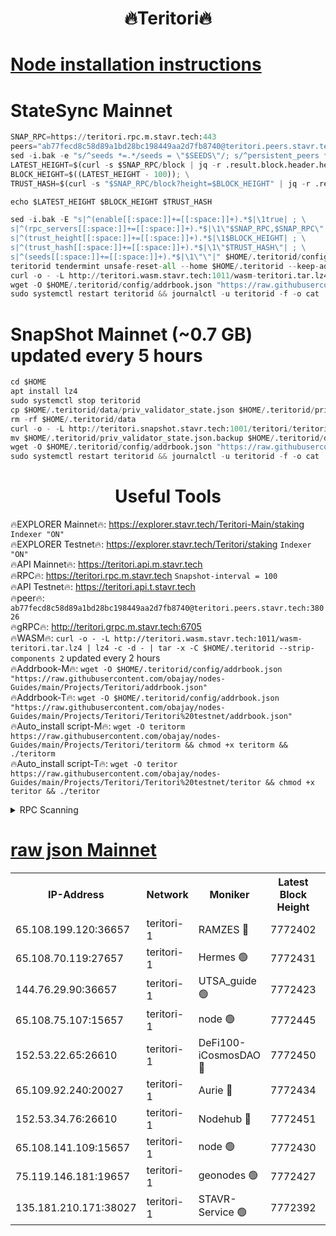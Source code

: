 <h1 align="center"> 🔥Teritori🔥</h1>


[Node installation instructions](https://github.com/obajay/nodes-Guides/tree/main/Projects/Teritori)
=

# StateSync Mainnet
```python
SNAP_RPC=https://teritori.rpc.m.stavr.tech:443
peers="ab77fecd8c58d89a1bd28bc198449aa2d7fb8740@teritori.peers.stavr.tech:38026"
sed -i.bak -e "s/^seeds *=.*/seeds = \"$SEEDS\"/; s/^persistent_peers *=.*/persistent_peers = \"$PEERS\"/" $HOME/.teritorid/config/config.toml
LATEST_HEIGHT=$(curl -s $SNAP_RPC/block | jq -r .result.block.header.height); \
BLOCK_HEIGHT=$((LATEST_HEIGHT - 100)); \
TRUST_HASH=$(curl -s "$SNAP_RPC/block?height=$BLOCK_HEIGHT" | jq -r .result.block_id.hash)

echo $LATEST_HEIGHT $BLOCK_HEIGHT $TRUST_HASH

sed -i.bak -E "s|^(enable[[:space:]]+=[[:space:]]+).*$|\1true| ; \
s|^(rpc_servers[[:space:]]+=[[:space:]]+).*$|\1\"$SNAP_RPC,$SNAP_RPC\"| ; \
s|^(trust_height[[:space:]]+=[[:space:]]+).*$|\1$BLOCK_HEIGHT| ; \
s|^(trust_hash[[:space:]]+=[[:space:]]+).*$|\1\"$TRUST_HASH\"| ; \
s|^(seeds[[:space:]]+=[[:space:]]+).*$|\1\"\"|" $HOME/.teritorid/config/config.toml
teritorid tendermint unsafe-reset-all --home $HOME/.teritorid --keep-addr-book
curl -o - -L http://teritori.wasm.stavr.tech:1011/wasm-teritori.tar.lz4 | lz4 -c -d - | tar -x -C $HOME/.teritorid --strip-components 2
wget -O $HOME/.teritorid/config/addrbook.json "https://raw.githubusercontent.com/obajay/nodes-Guides/main/Projects/Teritori/addrbook.json"
sudo systemctl restart teritorid && journalctl -u teritorid -f -o cat
```

# SnapShot Mainnet (~0.7 GB) updated every 5 hours
```python
cd $HOME
apt install lz4
sudo systemctl stop teritorid
cp $HOME/.teritorid/data/priv_validator_state.json $HOME/.teritorid/priv_validator_state.json.backup
rm -rf $HOME/.teritorid/data
curl -o - -L http://teritori.snapshot.stavr.tech:1001/teritori/teritori-snap.tar.lz4 | lz4 -c -d - | tar -x -C $HOME/.teritorid --strip-components 2
mv $HOME/.teritorid/priv_validator_state.json.backup $HOME/.teritorid/data/priv_validator_state.json
wget -O $HOME/.teritorid/config/addrbook.json "https://raw.githubusercontent.com/obajay/nodes-Guides/main/Projects/Teritori/addrbook.json"
sudo systemctl restart teritorid && journalctl -u teritorid -f -o cat
```
 <h1 align="center"> Useful Tools</h1>

🔥EXPLORER Mainnet🔥:      https://explorer.stavr.tech/Teritori-Main/staking      `Indexer "ON"` \
🔥EXPLORER Testnet🔥:        https://explorer.stavr.tech/Teritori/staking            `Indexer "ON"` \
🔥API Mainnet🔥:                   https://teritori.api.m.stavr.tech \
🔥RPC🔥:                                   https://teritori.rpc.m.stavr.tech                         `Snapshot-interval = 100` \
🔥API Testnet🔥:                     https://teritori.api.t.stavr.tech \
🔥peer🔥:                     `ab77fecd8c58d89a1bd28bc198449aa2d7fb8740@teritori.peers.stavr.tech:38026` \
🔥gRPC🔥:                                http://teritori.grpc.m.stavr.tech:6705 \
🔥WASM🔥: ```curl -o - -L http://teritori.wasm.stavr.tech:1011/wasm-teritori.tar.lz4 | lz4 -c -d - | tar -x -C $HOME/.teritorid --strip-components 2``` updated every 2 hours \
🔥Addrbook-M🔥:    ```wget -O $HOME/.teritorid/config/addrbook.json "https://raw.githubusercontent.com/obajay/nodes-Guides/main/Projects/Teritori/addrbook.json"``` \
🔥Addrbook-T🔥:    ```wget -O $HOME/.teritorid/config/addrbook.json "https://raw.githubusercontent.com/obajay/nodes-Guides/main/Projects/Teritori/Teritori%20testnet/addrbook.json"``` \
🔥Auto_install script-M🔥: ```wget -O teritorm https://raw.githubusercontent.com/obajay/nodes-Guides/main/Projects/Teritori/teritorm && chmod +x teritorm && ./teritorm``` \
🔥Auto_install script-T🔥: ```wget -O teritor https://raw.githubusercontent.com/obajay/nodes-Guides/main/Projects/Teritori/Teritori%20testnet/teritor && chmod +x teritor && ./teritor```

<details>
<summary>RPC Scanning</summary>

<h2 align="center"> We scan nodes in real time every 4 hours. And we provide the final result of RPC endpoints.
We cannot influence the operation of these nodes in any way. </h2>


```python
If Voting Power is higher than 0 --> then the Node is a validator of the network and may be subject to attack and be a potential threat to the chain.
```
```python
We marked such validators with a red symbol
```

</details>

[raw json Mainnet](https://rpc-check.teritorim.stavr.tech/teritorim/rpc-teritorim-result.json)
=



<table><tr><th>IP-Address</th><th>Network</th><th>Moniker</th><th>Latest Block Height</th><th>Earliest Block Height</th><th>Catching Up</th><th>Tx Index</th><th>Voting Power</th><th>Scan Time</th></tr><tr><td>65.108.199.120:36657</td><td>teritori-1</td><td>RAMZES 🔴</td><td>7772402</td><td>5996001</td><td>False</td><td>on</td><td>786743</td><td>2024-03-08T11:31:22.824290696UTC</td></tr><tr><td>65.108.70.119:27657</td><td>teritori-1</td><td>Hermes 🟢</td><td>7772431</td><td>7203180</td><td>False</td><td>on</td><td>0</td><td>2024-03-08T11:34:11.969730307UTC</td></tr><tr><td>144.76.29.90:36657</td><td>teritori-1</td><td>UTSA_guide 🟢</td><td>7772423</td><td>7208001</td><td>False</td><td>on</td><td>0</td><td>2024-03-08T11:33:26.787069549UTC</td></tr><tr><td>65.108.75.107:15657</td><td>teritori-1</td><td>node 🟢</td><td>7772445</td><td>7358868</td><td>False</td><td>on</td><td>0</td><td>2024-03-08T11:35:29.527333759UTC</td></tr><tr><td>152.53.22.65:26610</td><td>teritori-1</td><td>DeFi100-iCosmosDAO 🔴</td><td>7772450</td><td>7536429</td><td>False</td><td>on</td><td>1477481</td><td>2024-03-08T11:35:59.282595370UTC</td></tr><tr><td>65.109.92.240:20027</td><td>teritori-1</td><td>Aurie 🔴</td><td>7772434</td><td>7568001</td><td>False</td><td>on</td><td>119310</td><td>2024-03-08T11:34:30.682556813UTC</td></tr><tr><td>152.53.34.76:26610</td><td>teritori-1</td><td>Nodehub 🔴</td><td>7772451</td><td>7580883</td><td>False</td><td>on</td><td>65671</td><td>2024-03-08T11:36:09.932338923UTC</td></tr><tr><td>65.108.141.109:15657</td><td>teritori-1</td><td>node 🟢</td><td>7772430</td><td>7714496</td><td>False</td><td>on</td><td>0</td><td>2024-03-08T11:34:04.737688522UTC</td></tr><tr><td>75.119.146.181:19657</td><td>teritori-1</td><td>geonodes 🟢</td><td>7772427</td><td>7747478</td><td>False</td><td>on</td><td>0</td><td>2024-03-08T11:33:45.910783779UTC</td></tr><tr><td>135.181.210.171:38027</td><td>teritori-1</td><td>STAVR-Service 🟢</td><td>7772392</td><td>7769001</td><td>False</td><td>on</td><td>0</td><td>2024-03-08T11:30:25.458645247UTC</td></tr></table>
